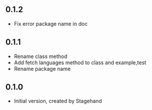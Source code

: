 ## 0.1.2
-  Fix error package name in doc 
## 0.1.1

- Rename class method
- Add fetch languages method to class and example,test
- Rename package name
## 0.1.0

- Initial version, created by Stagehand
